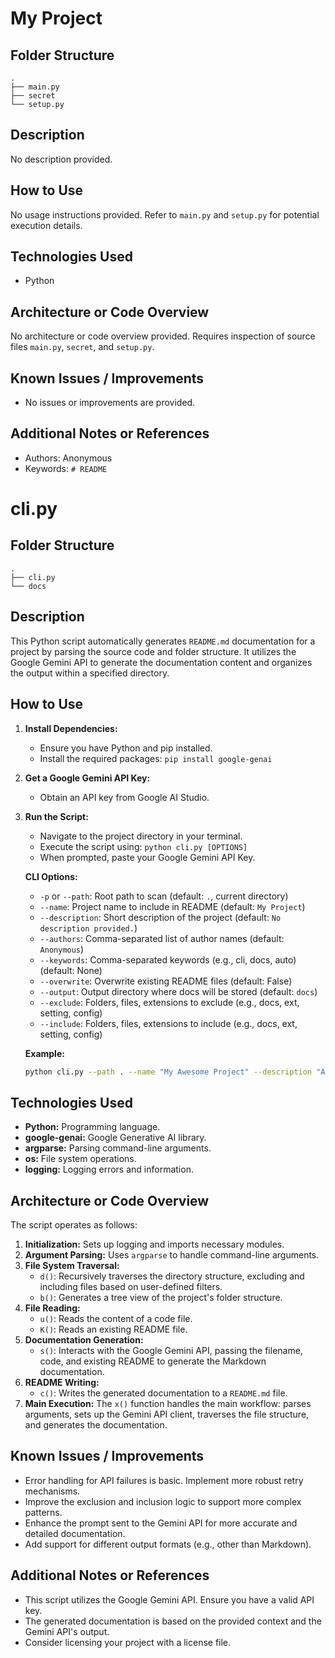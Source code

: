 # My Project

## Folder Structure

```
.
├── main.py
├── secret
└── setup.py
```

## Description

No description provided.

## How to Use

No usage instructions provided.  Refer to `main.py` and `setup.py` for potential execution details.

## Technologies Used

*   Python

## Architecture or Code Overview

No architecture or code overview provided. Requires inspection of source files `main.py`, `secret`, and `setup.py`.

## Known Issues / Improvements

*   No issues or improvements are provided.

## Additional Notes or References

*   Authors: Anonymous
*   Keywords: `# README`

# cli.py

## Folder Structure

```
.
├── cli.py
└── docs
```

## Description

This Python script automatically generates `README.md` documentation for a project by parsing the source code and folder structure. It utilizes the Google Gemini API to generate the documentation content and organizes the output within a specified directory.

## How to Use

1.  **Install Dependencies:**
    *   Ensure you have Python and pip installed.
    *   Install the required packages: `pip install google-genai`
2.  **Get a Google Gemini API Key:**
    *   Obtain an API key from Google AI Studio.
3.  **Run the Script:**
    *   Navigate to the project directory in your terminal.
    *   Execute the script using: `python cli.py [OPTIONS]`
    *   When prompted, paste your Google Gemini API Key.

    **CLI Options:**

    *   `-p` or `--path`: Root path to scan (default: `.`, current directory)
    *   `--name`: Project name to include in README (default: `My Project`)
    *   `--description`: Short description of the project (default: `No description provided.`)
    *   `--authors`: Comma-separated list of author names (default: `Anonymous`)
    *   `--keywords`: Comma-separated keywords (e.g., cli, docs, auto) (default: None)
    *   `--overwrite`: Overwrite existing README files (default: False)
    *   `--output`: Output directory where docs will be stored (default: `docs`)
    *   `--exclude`: Folders, files, extensions to exclude (e.g., docs, ext, setting, config)
    *   `--include`: Folders, files, extensions to include (e.g., docs, ext, setting, config)

    **Example:**

    ```bash
    python cli.py --path . --name "My Awesome Project" --description "A brief description of the project" --authors "Gantavya Bansal" --keywords "cli, documentation" --overwrite --output docs
    ```

## Technologies Used

*   **Python:** Programming language.
*   **google-genai:** Google Generative AI library.
*   **argparse:** Parsing command-line arguments.
*   **os:** File system operations.
*   **logging:** Logging errors and information.

## Architecture or Code Overview

The script operates as follows:

1.  **Initialization:** Sets up logging and imports necessary modules.
2.  **Argument Parsing:** Uses `argparse` to handle command-line arguments.
3.  **File System Traversal:**
    *   `d()`: Recursively traverses the directory structure, excluding and including files based on user-defined filters.
    *   `b()`: Generates a tree view of the project's folder structure.
4.  **File Reading:**
    *   `u()`: Reads the content of a code file.
    *   `K()`: Reads an existing README file.
5.  **Documentation Generation:**
    *   `s()`: Interacts with the Google Gemini API, passing the filename, code, and existing README to generate the Markdown documentation.
6.  **README Writing:**
    *   `c()`: Writes the generated documentation to a `README.md` file.
7.  **Main Execution:** The `x()` function handles the main workflow: parses arguments, sets up the Gemini API client, traverses the file structure, and generates the documentation.

## Known Issues / Improvements

*   Error handling for API failures is basic. Implement more robust retry mechanisms.
*   Improve the exclusion and inclusion logic to support more complex patterns.
*   Enhance the prompt sent to the Gemini API for more accurate and detailed documentation.
*   Add support for different output formats (e.g., other than Markdown).

## Additional Notes or References

*   This script utilizes the Google Gemini API. Ensure you have a valid API key.
*   The generated documentation is based on the provided context and the Gemini API's output.
*   Consider licensing your project with a license file.